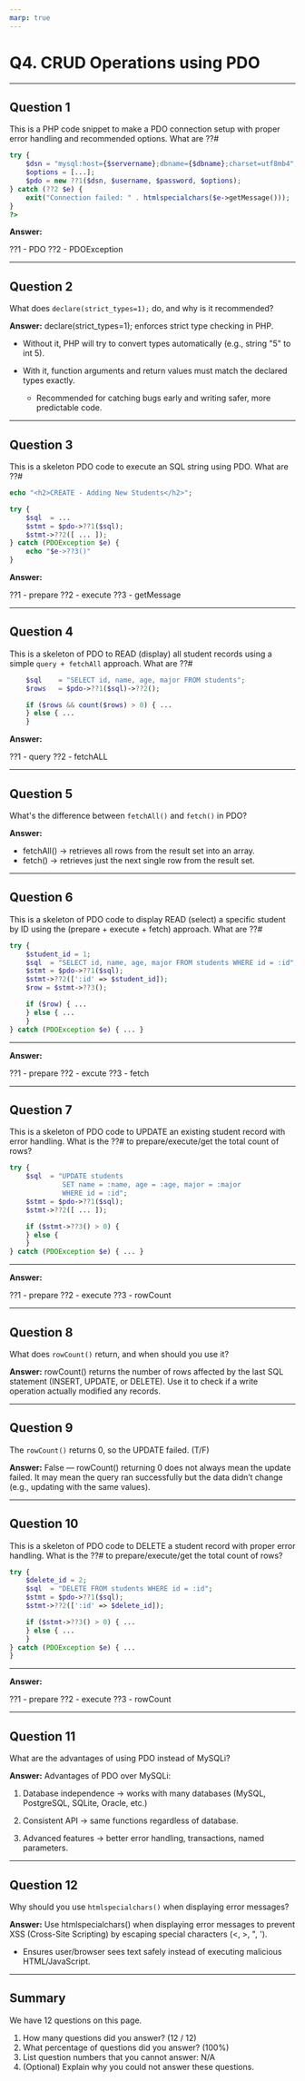 ```yaml
---
marp: true
---
```


# Q4. CRUD Operations using PDO

---

## Question 1

This is a PHP code snippet to make a PDO connection setup with proper error handling and recommended options. What are ??#

```php
try {
    $dsn = "mysql:host={$servername};dbname={$dbname};charset=utf8mb4";
    $options = [...];
    $pdo = new ??1($dsn, $username, $password, $options);
} catch (??2 $e) {
    exit("Connection failed: " . htmlspecialchars($e->getMessage()));
}
?>
```

**Answer:**

??1 - PDO
??2 - PDOException

---

## Question 2

What does `declare(strict_types=1);` do, and why is it recommended?

**Answer:**
declare(strict_types=1); enforces strict type checking in PHP.

- Without it, PHP will try to convert types automatically (e.g., string "5" to int 5).

- With it, function arguments and return values must match the declared types exactly.
  - Recommended for catching bugs early and writing safer, more predictable code.

---

## Question 3

This is a skeleton PDO code to execute an SQL string using PDO. What are ??#

```php
echo "<h2>CREATE - Adding New Students</h2>";

try {
    $sql  = ...
    $stmt = $pdo->??1($sql);
    $stmt->??2([ ... ]);
} catch (PDOException $e) {
    echo "$e->??3()"
}
```

**Answer:**

??1 - prepare
??2 - execute
??3 - getMessage

---

## Question 4

This is a skeleton of PDO to READ (display) all student records using a simple `query + fetchAll` approach.
What are ??#

```php
    $sql    = "SELECT id, name, age, major FROM students";
    $rows   = $pdo->??1($sql)->??2();

    if ($rows && count($rows) > 0) { ...
    } else { ...
    }
```

**Answer:**

??1 - query
??2 - fetchALL

---

## Question 5

What's the difference between `fetchAll()` and `fetch()` in PDO?

**Answer:**
- fetchAll() → retrieves all rows from the result set into an array.
- fetch() → retrieves just the next single row from the result set.
  
---

## Question 6

This is a skeleton of PDO code to display READ (select) a specific student by ID using the (prepare + execute + fetch) approach. 
What are ??#

```php
try {
    $student_id = 1;
    $sql  = "SELECT id, name, age, major FROM students WHERE id = :id";
    $stmt = $pdo->??1($sql);
    $stmt->??2([':id' => $student_id]);
    $row = $stmt->??3();

    if ($row) { ... 
    } else { ...
    }
} catch (PDOException $e) { ... }
```
---

**Answer:**

??1 - prepare
??2 - excute
??3 - fetch

---

## Question 7

This is a skeleton of PDO code to UPDATE an existing student record with error handling.
What is the ??# to prepare/execute/get the total count of rows?

```php
try {
    $sql  = "UPDATE students
             SET name = :name, age = :age, major = :major
             WHERE id = :id";
    $stmt = $pdo->??1($sql);
    $stmt->??2([ ... ]);

    if ($stmt->??3() > 0) {
    } else {
    }
} catch (PDOException $e) { ... }
```
---

**Answer:**

??1 - prepare
??2 - execute
??3 - rowCount

---

## Question 8

What does `rowCount()` return, and when should you use it?

**Answer:**
rowCount() returns the number of rows affected by the last SQL statement (INSERT, UPDATE, or DELETE).
Use it to check if a write operation actually modified any records.

---

## Question 9

The `rowCount()` returns 0, so the UPDATE failed. (T/F)

**Answer:**
False — rowCount() returning 0 does not always mean the update failed.
It may mean the query ran successfully but the data didn’t change (e.g., updating with the same values).

---

## Question 10

This is a skeleton of PDO code to DELETE a student record with proper error handling.
What is the ??# to prepare/execute/get the total count of rows?

```php
try {
    $delete_id = 2;
    $sql  = "DELETE FROM students WHERE id = :id";
    $stmt = $pdo->??1($sql);
    $stmt->??2([':id' => $delete_id]);

    if ($stmt->??3() > 0) { ...
    } else { ...
    }
} catch (PDOException $e) { ...
}
```
---

**Answer:**

??1 - prepare
??2 - execute
??3 - rowCount

---

## Question 11

What are the advantages of using PDO instead of MySQLi?

**Answer:**
Advantages of PDO over MySQLi:

1. Database independence → works with many databases (MySQL, PostgreSQL, SQLite, Oracle, etc.)

2. Consistent API → same functions regardless of database.

3. Advanced features → better error handling, transactions, named parameters.

---

## Question 12

Why should you use `htmlspecialchars()` when displaying error messages?

**Answer:**
Use htmlspecialchars() when displaying error messages to prevent XSS (Cross-Site Scripting) by escaping special characters (<, >, ", ').
- Ensures user/browser sees text safely instead of executing malicious HTML/JavaScript.

---

## Summary

We have 12 questions on this page.

1. How many questions did you answer? (12 / 12)
2. What percentage of questions did you answer? (100%)
3. List question numbers that you cannot answer: N/A
4. (Optional) Explain why you could not answer these questions.
